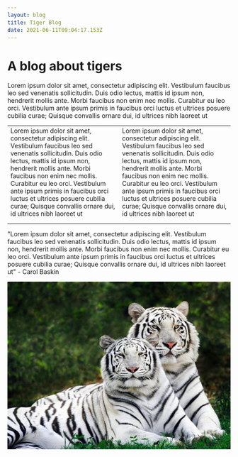 ```yaml
---
layout: blog
title: Tiger Blog
date: 2021-06-11T09:04:17.153Z
---
```

# A blog about tigers

Lorem ipsum dolor sit amet, consectetur adipiscing elit. Vestibulum faucibus leo sed venenatis sollicitudin. Duis odio lectus, mattis id ipsum non, hendrerit mollis ante. Morbi faucibus non enim nec mollis. Curabitur eu leo orci. Vestibulum ante ipsum primis in faucibus orci luctus et ultrices posuere cubilia curae; Quisque convallis ornare dui, id ultrices nibh laoreet ut

|   |   |  
|---|---|
| Lorem ipsum dolor sit amet, consectetur adipiscing elit. Vestibulum faucibus leo sed venenatis sollicitudin. Duis odio lectus, mattis id ipsum non, hendrerit mollis ante. Morbi faucibus non enim nec mollis. Curabitur eu leo orci. Vestibulum ante ipsum primis in faucibus orci luctus et ultrices posuere cubilia curae; Quisque convallis ornare dui, id ultrices nibh laoreet ut  | Lorem ipsum dolor sit amet, consectetur adipiscing elit. Vestibulum faucibus leo sed venenatis sollicitudin. Duis odio lectus, mattis id ipsum non, hendrerit mollis ante. Morbi faucibus non enim nec mollis. Curabitur eu leo orci. Vestibulum ante ipsum primis in faucibus orci luctus et ultrices posuere cubilia curae; Quisque convallis ornare dui, id ultrices nibh laoreet ut  |   
|   |   |   
|   |   |   

"Lorem ipsum dolor sit amet, consectetur adipiscing elit. Vestibulum faucibus leo sed venenatis sollicitudin. Duis odio lectus, mattis id ipsum non, hendrerit mollis ante. Morbi faucibus non enim nec mollis. Curabitur eu leo orci. Vestibulum ante ipsum primis in faucibus orci luctus et ultrices posuere cubilia curae; Quisque convallis ornare dui, id ultrices nibh laoreet ut" - Carol Baskin

![](/assets/img/uploads/tigers-2-.jpeg)